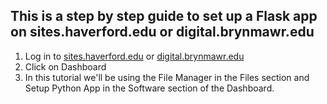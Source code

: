 ## This is a step by step guide to set up a Flask app on sites.haverford.edu or digital.brynmawr.edu  

1) Log in to [sites.haverford.edu](https://sites.haverford.edu/) or [digital.brynmawr.edu](https://digital.brynmawr.edu/)
2) Click on Dashboard 
3) In this tutorial we'll be using the File Manager in the Files section and Setup Python App in the Software section of the Dashboard.
